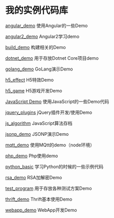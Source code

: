 # 我的实例代码库

[angular_demo](angular_demo)  使用Angular的一些Demo

[angular2_demo](https://github.com/hstarorg/HstarDemoProject/tree/master/angular2_demo)  Angular2学习demo

[build_demo](https://github.com/hstarorg/HstarDemoProject/tree/master/build_demo)  构建相关的Demo

[dotnet_demo](https://github.com/hstarorg/HstarDemoProject/tree/master/dotnet_demo)  用于存放Dotnet Core项目demo

[golang_demo](https://github.com/hstarorg/HstarDemoProject/tree/master/golang_demo) GoLang演示Demo

[h5_effect](https://github.com/hstarorg/HstarDemoProject/tree/master/h5_effect)  H5特效Demo

[h5_game](https://github.com/hstarorg/HstarDemoProject/tree/master/h5_game)  H5游戏开发Demo

[JavaScript Demo](javascript_demo) 使用JavaScript的一些Demo代码

[jquery_plugins](https://github.com/hstarorg/HstarDemoProject/tree/master/jquery_plugins)  jQuery插件开发/使用Demo

[js_algorithm](js_algorithm) JavaScript算法存档

[jsonp_demo](https://github.com/hstarorg/HstarDemoProject/tree/master/jsonp_demo) JSONP演示Demo

[mqtt_demo](https://github.com/hstarorg/HstarDemoProject/tree/master/mqtt_demo) 使用MQtt的demo（node环境）

[php_demo](https://github.com/hstarorg/HstarDemoProject/tree/master/php_demo) Php使用demo

[python_basic](https://github.com/hstarorg/HstarDemoProject/tree/master/python_basic)  学习Python的时候的一些示例代码

[rsa_demo](https://github.com/hstarorg/HstarDemoProject/tree/master/rsa_demo) RSA加解密Demo

[test_program](test_program) 用于存放各种测试方案Demo

[thrift_demo](https://github.com/hstarorg/HstarDemoProject/tree/master/thrift_demo)  Thrift基本使用Demo

[webapp_demo](webapp_demo) WebApp开发Demo